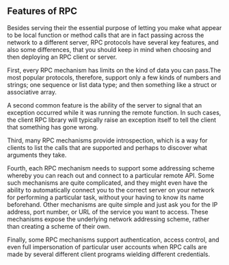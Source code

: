 ## Features of RPC

Besides serving their the essential purpose of letting you make what appear to be local function or
method calls that are in fact passing across the network to a different server, RPC protocols have several
key features, and also some differences, that you should keep in mind when choosing and then
deploying an RPC client or server.

First, every RPC mechanism has limits on the kind of data you can pass.The most popular protocols, therefore, support only a few kinds of numbers and strings; one
sequence or list data type; and then something like a struct or associative array.

A second common feature is the ability of the server to signal that an exception occurred while it
was running the remote function. In such cases, the client RPC library will typically raise an exception
itself to tell the client that something has gone wrong.

Third, many RPC mechanisms provide introspection, which is a way for clients to list the calls that
are supported and perhaps to discover what arguments they take.

Fourth, each RPC mechanism needs to support some addressing scheme whereby you can reach
out and connect to a particular remote API. Some such mechanisms are quite complicated, and they
might even have the ability to automatically connect you to the correct server on your network for
performing a particular task, without your having to know its name beforehand. Other mechanisms are
quite simple and just ask you for the IP address, port number, or URL of the service you want to access.
These mechanisms expose the underlying network addressing scheme, rather than creating a scheme of
their own.

Finally, some RPC mechanisms support authentication, access control, and even full impersonation
of particular user accounts when RPC calls are made by several different client programs wielding
different credentials.
